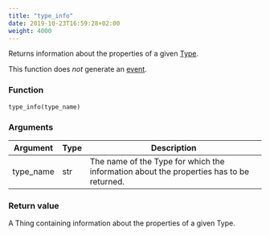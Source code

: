 ```yaml
---
title: "type_info"
date: 2019-10-23T16:59:28+02:00
weight: 4000
---
```


Returns information about the properties of a given [Type](../../data-types/type).

This function does *not* generate an [event](../../events).

### Function

`type_info(type_name)`

### Arguments

Argument | Type | Description
-------- | ---- | -----------
type_name | str | The name of the Type for which the information about the properties has to be returned.

### Return value

A Thing containing information about the properties of a given Type.
